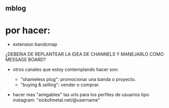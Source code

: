 ## mblog

# por hacer:

- extension bandcmap

¿DEBERIA DE REPLANTEAR LA IDEA DE CHANNELS Y MANEJARLO COMO MESSAGE BOARD?

- otros canales que estoy contemplando hacer son:
    - "shameless plug": promocionar una banda o proyecto.
    - "buying & selling": vender o comprar. 

- hacer mas "amigables" las urls para los perfiles de usuarios tipo instagram: "sickofmetal.net/@username"